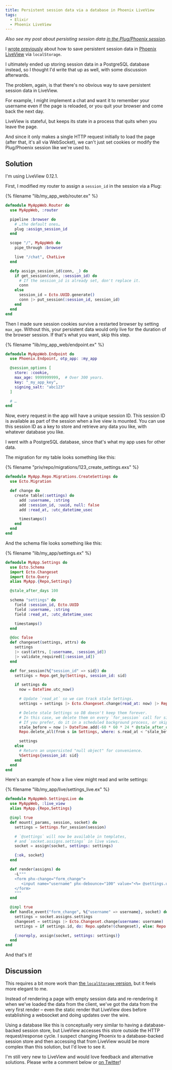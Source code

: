 ```yaml
---
title: Persistent session data via a database in Phoenix LiveView
tags:
  - Elixir
  - Phoenix LiveView
---
```


<i>Also see my post about persisting session data [in the Plug/Phoenix session](/2020/05/persistent-session-data-in-phoenix-liveview).</i>

I [wrote previously](/2020/05/persistent-session-data-via-localstorage-in-phoenix-liveview) about how to save persistent session data in [Phoenix LiveView](https://github.com/phoenixframework/phoenix_live_view) via `localStorage`.

I ultimately ended up storing session data in a PostgreSQL database instead, so I thought I'd write that up as well, with some discussion afterwards.

The problem, again, is that there's no obvious way to save persistent session data in LiveView.

For example, I might implement a chat and want it to remember your username even if the page is reloaded, or you quit your browser and come back the next day.

LiveView is stateful, but keeps its state in a process that quits when you leave the page.

And since it only makes a single HTTP request initially to load the page (after that, it's all via WebSocket), we can't just set cookies or modify the Plug/Phoenix session like we're used to.


## Solution

I'm using LiveView 0.12.1.

First, I modified my router to assign a `session_id` in the session via a Plug:

{% filename "lib/my_app_web/router.ex" %}
``` elixir
defmodule MyAppWeb.Router do
  use MyAppWeb, :router

  pipeline :browser do
    # …the default ones…
    plug :assign_session_id
  end

  scope "/", MyAppWeb do
    pipe_through :browser

    live "/chat", ChatLive
  end

  defp assign_session_id(conn, _) do
    if get_session(conn, :session_id) do
      # If the session_id is already set, don't replace it.
      conn
    else
      session_id = Ecto.UUID.generate()
      conn |> put_session(:session_id, session_id)
    end
  end
end
```

Then I made sure session cookies survive a restarted browser by setting `max_age`. Without this, your persistent data would only live for the duration of the browser session. If that's what you want, skip this step.

{% filename "lib/my_app_web/endpoint.ex" %}
``` elixir
defmodule MyAppWeb.Endpoint do
  use Phoenix.Endpoint, otp_app: :my_app

  @session_options [
    store: :cookie,
    max_age: 9999999999,  # Over 300 years.
    key: "_my_app_key",
    signing_salt: "abc123"
  ]

  # …
end
```

Now, every request in the app will have a unique session ID. This session ID is available as part of the session when a live view is mounted. You can use this session ID as a key to store and retrieve any data you like, with whatever database you like.

I went with a PostgreSQL database, since that's what my app uses for other data.

The migration for my table looks something like this:

{% filename "priv/repo/migrations/123_create_settings.exs" %}
``` elixir
defmodule MyApp.Repo.Migrations.CreateSettings do
  use Ecto.Migration

  def change do
    create table(:settings) do
      add :username, :string
      add :session_id, :uuid, null: false
      add :read_at, :utc_datetime_usec

      timestamps()
    end
  end
end
```

And the schema file looks something like this:

{% filename "lib/my_app/settings.ex" %}
``` elixir
defmodule MyApp.Settings do
  use Ecto.Schema
  import Ecto.Changeset
  import Ecto.Query
  alias MyApp.{Repo,Settings}

  @stale_after_days 100

  schema "settings" do
    field :session_id, Ecto.UUID
    field :username, :string
    field :read_at, :utc_datetime_usec

    timestamps()
  end

  @doc false
  def changeset(settings, attrs) do
    settings
    |> cast(attrs, [:username, :session_id])
    |> validate_required([:session_id])
  end

  def for_session(%{"session_id" => sid}) do
    settings = Repo.get_by(Settings, session_id: sid)

    if settings do
      now = DateTime.utc_now()

      # Update `read_at` so we can track stale Settings.
      settings = settings |> Ecto.Changeset.change(read_at: now) |> Repo.update!

      # Delete stale Settings so DB doesn't keep them forever.
      # In this case, we delete them on every `for_session` call for simplicity.
      # If you prefer, do it in a scheduled background process, or skip it entirely.
      stale_before = now |> DateTime.add(-60 * 60 * 24 * @stale_after_days, :second)
      Repo.delete_all(from s in Settings, where: s.read_at < ^stale_before)

      settings
    else
      # Return an unpersisted "null object" for convenience.
      %Settings{session_id: sid}
    end
  end
end
```

Here's an example of how a live view might read and write settings:

{% filename "lib/my_app/live/settings_live.ex" %}
``` elixir
defmodule MyAppWeb.SettingsLive do
  use MyAppWeb, :live_view
  alias MyApp.{Repo,Settings}

  @impl true
  def mount(_params, session, socket) do
    settings = Settings.for_session(session)

    # `@settings` will now be available in templates,
    # and `socket.assigns.settings` in live views.
    socket = assign(socket, settings: settings)

    {:ok, socket}
  end

  def render(assigns) do
    ~L"""
    <form phx-change="form_change">
       <input name="username" phx-debounce="100" value="<%= @settings.username %>" />
    </form>
    """
  end

  @impl true
  def handle_event("form_change", %{"username" => username}, socket) do
    settings = socket.assigns.settings
    changeset = settings |> Ecto.Changeset.change(username: username)
    settings = if settings.id, do: Repo.update!(changeset), else: Repo.insert!(changeset)

    {:noreply, assign(socket, settings: settings)}
  end
end
```

And that's it!


## Discussion

This requires a bit more work than [the `localStorage` version](/2020/05/persistent-session-data-via-localstorage-in-phoenix-liveview), but it feels more elegant to me.

Instead of rendering a page with empty session data and re-rendering it when we've loaded the data from the client, we've got the data from the very first render – even the static render that LiveView does before establishing a websocket and doing updates over the wire.

Using a database like this is conceptually very similar to having a database-backed session store, but LiveView accesses this store outside the HTTP request/response cycle. I suspect changing Phoenix to a database-backed session store and then accessing that from LiveView would be more complex than this solution, but I'd love to see it.

I'm still very new to LiveView and would love feedback and alternative solutions. Please write a comment below or [on Twitter](https://twitter.com/henrik/status/1262819260956540928)!
